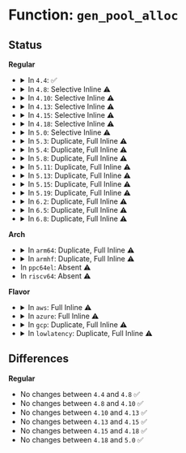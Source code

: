 # Function: <code>gen_pool_alloc</code>

## Status
<b>Regular</b>
<ul>
<li>
<details>
<summary>In <code>4.4</code>: ✅</summary>

```c
long unsigned int gen_pool_alloc(struct gen_pool *pool, size_t size);
```

**Collision:** Unique Global

**Inline:** No

**Transformation:** False

**Instances:**

```
In lib/genalloc.c (ffffffff81406f80)
Location: lib/genalloc.c:271
Inline: False
Direct callers:
  - arch/x86/kernel/cpu/mcheck/mce-genpool.c:mce_gen_pool_add
  - lib/genalloc.c:gen_pool_dma_alloc
  - drivers/acpi/apei/ghes.c:ghes_estatus_cache_add
  - drivers/acpi/apei/ghes.c:ghes_notify_nmi
```
**Symbols:**

```
ffffffff81406f80-ffffffff8140715f: gen_pool_alloc (STB_GLOBAL)
```
</details>
</li>
<li>
<details>
<summary>In <code>4.8</code>: Selective Inline ⚠️</summary>

```c
long unsigned int gen_pool_alloc(struct gen_pool *pool, size_t size);
```

**Collision:** Unique Global

**Inline:** Selective

**Transformation:** False

**Instances:**

```
In lib/genalloc.c (ffffffff8144ef1f)
Location: lib/genalloc.c:271
Inline: True
Inline callers:
  - lib/genalloc.c:gen_pool_dma_alloc
Direct callers:
  - arch/x86/kernel/cpu/mcheck/mce-genpool.c:mce_gen_pool_add
  - drivers/acpi/apei/ghes.c:ghes_notify_nmi
  - drivers/acpi/apei/ghes.c:ghes_estatus_cache_add
```
**Symbols:**

```
ffffffff8144eef0-ffffffff8144ef03: gen_pool_alloc (STB_GLOBAL)
```
</details>
</li>
<li>
<details>
<summary>In <code>4.10</code>: Selective Inline ⚠️</summary>

```c
long unsigned int gen_pool_alloc(struct gen_pool *pool, size_t size);
```

**Collision:** Unique Global

**Inline:** Selective

**Transformation:** False

**Instances:**

```
In lib/genalloc.c (ffffffff8146d8df)
Location: lib/genalloc.c:271
Inline: True
Inline callers:
  - lib/genalloc.c:gen_pool_dma_alloc
Direct callers:
  - arch/x86/kernel/cpu/mcheck/mce-genpool.c:mce_gen_pool_add
  - drivers/acpi/apei/ghes.c:ghes_notify_nmi
  - drivers/acpi/apei/ghes.c:ghes_estatus_cache_add
```
**Symbols:**

```
ffffffff8146d8b0-ffffffff8146d8c3: gen_pool_alloc (STB_GLOBAL)
```
</details>
</li>
<li>
<details>
<summary>In <code>4.13</code>: Selective Inline ⚠️</summary>

```c
long unsigned int gen_pool_alloc(struct gen_pool *pool, size_t size);
```

**Collision:** Unique Global

**Inline:** Selective

**Transformation:** False

**Instances:**

```
In lib/genalloc.c (ffffffff81472fbf)
Location: lib/genalloc.c:271
Inline: True
Inline callers:
  - lib/genalloc.c:gen_pool_dma_alloc
Direct callers:
  - arch/x86/kernel/cpu/mcheck/mce-genpool.c:mce_gen_pool_add
  - drivers/acpi/apei/ghes.c:ghes_estatus_cache_add
```
**Symbols:**

```
ffffffff81472f90-ffffffff81472fa3: gen_pool_alloc (STB_GLOBAL)
```
</details>
</li>
<li>
<details>
<summary>In <code>4.15</code>: Selective Inline ⚠️</summary>

```c
long unsigned int gen_pool_alloc(struct gen_pool *pool, size_t size);
```

**Collision:** Unique Global

**Inline:** Selective

**Transformation:** False

**Instances:**

```
In lib/genalloc.c (ffffffff814a034f)
Location: lib/genalloc.c:271
Inline: True
Inline callers:
  - lib/genalloc.c:gen_pool_dma_alloc
Direct callers:
  - arch/x86/kernel/cpu/mcheck/mce-genpool.c:mce_gen_pool_add
  - drivers/acpi/apei/ghes.c:ghes_estatus_cache_add
```
**Symbols:**

```
ffffffff814a0320-ffffffff814a0333: gen_pool_alloc (STB_GLOBAL)
```
</details>
</li>
<li>
<details>
<summary>In <code>4.18</code>: Selective Inline ⚠️</summary>

```c
long unsigned int gen_pool_alloc(struct gen_pool *pool, size_t size);
```

**Collision:** Unique Global

**Inline:** Selective

**Transformation:** False

**Instances:**

```
In lib/genalloc.c (ffffffff814d54f6)
Location: lib/genalloc.c:271
Inline: True
Inline callers:
  - lib/genalloc.c:gen_pool_dma_alloc
Direct callers:
  - arch/x86/kernel/cpu/mcheck/mce-genpool.c:mce_gen_pool_add
  - drivers/acpi/apei/ghes.c:ghes_notify_nmi
  - drivers/acpi/apei/ghes.c:ghes_estatus_cache_add
```
**Symbols:**

```
ffffffff814d54c0-ffffffff814d54d3: gen_pool_alloc (STB_GLOBAL)
```
</details>
</li>
<li>
<details>
<summary>In <code>5.0</code>: Selective Inline ⚠️</summary>

```c
long unsigned int gen_pool_alloc(struct gen_pool *pool, size_t size);
```

**Collision:** Unique Global

**Inline:** Selective

**Transformation:** False

**Instances:**

```
In lib/genalloc.c (ffffffff814e9f56)
Location: lib/genalloc.c:272
Inline: True
Inline callers:
  - lib/genalloc.c:gen_pool_dma_alloc
Direct callers:
  - arch/x86/kernel/cpu/mce/genpool.c:mce_gen_pool_add
  - drivers/acpi/apei/ghes.c:ghes_estatus_cache_add
```
**Symbols:**

```
ffffffff814e9f20-ffffffff814e9f33: gen_pool_alloc (STB_GLOBAL)
```
</details>
</li>
<li>
<details>
<summary>In <code>5.3</code>: Duplicate, Full Inline ⚠️</summary>

**Collision:** Static Duplication

**Inline:** Full

**Transformation:** False

**Instances:**

```
In arch/x86/kernel/cpu/mce/genpool.c (ffffffff8104f29a)
Location: include/linux/genalloc.h:151
Inline: True
Inline callers:
  - arch/x86/kernel/cpu/mce/genpool.c:mce_gen_pool_add
```
```
In drivers/acpi/apei/ghes.c (ffffffff81621f57)
Location: include/linux/genalloc.h:151
Inline: True
Inline callers:
  - drivers/acpi/apei/ghes.c:ghes_estatus_cache_add
```
</details>
</li>
<li>
<details>
<summary>In <code>5.4</code>: Duplicate, Full Inline ⚠️</summary>

**Collision:** Static Duplication

**Inline:** Full

**Transformation:** False

**Instances:**

```
In arch/x86/kernel/cpu/mce/genpool.c (ffffffff8104fc1a)
Location: include/linux/genalloc.h:151
Inline: True
Inline callers:
  - arch/x86/kernel/cpu/mce/genpool.c:mce_gen_pool_add
```
```
In drivers/acpi/apei/ghes.c (ffffffff81643a37)
Location: include/linux/genalloc.h:151
Inline: True
Inline callers:
  - drivers/acpi/apei/ghes.c:ghes_estatus_cache_add
```
</details>
</li>
<li>
<details>
<summary>In <code>5.8</code>: Duplicate, Full Inline ⚠️</summary>

**Collision:** Static Duplication

**Inline:** Full

**Transformation:** False

**Instances:**

```
In arch/x86/kernel/cpu/mce/genpool.c (ffffffff8105411a)
Location: include/linux/genalloc.h:151
Inline: True
Inline callers:
  - arch/x86/kernel/cpu/mce/genpool.c:mce_gen_pool_add
```
```
In kernel/dma/pool.c (ffffffff8113f7e5)
Location: include/linux/genalloc.h:151
Inline: True
Inline callers:
  - kernel/dma/pool.c:__dma_alloc_from_pool
```
```
In drivers/acpi/apei/ghes.c (ffffffff816f1396)
Location: include/linux/genalloc.h:151
Inline: True
Inline callers:
  - drivers/acpi/apei/ghes.c:ghes_estatus_cache_alloc
```
</details>
</li>
<li>
<details>
<summary>In <code>5.11</code>: Duplicate, Full Inline ⚠️</summary>

**Collision:** Static Duplication

**Inline:** Full

**Transformation:** False

**Instances:**

```
In arch/x86/kernel/cpu/mce/genpool.c (ffffffff8105307a)
Location: include/linux/genalloc.h:151
Inline: True
Inline callers:
  - arch/x86/kernel/cpu/mce/genpool.c:mce_gen_pool_add
```
```
In kernel/dma/pool.c (ffffffff8113adea)
Location: include/linux/genalloc.h:151
Inline: True
Inline callers:
  - kernel/dma/pool.c:__dma_alloc_from_pool
```
```
In drivers/acpi/apei/ghes.c (ffffffff8170e736)
Location: include/linux/genalloc.h:151
Inline: True
Inline callers:
  - drivers/acpi/apei/ghes.c:ghes_estatus_cache_alloc
  - drivers/acpi/apei/ghes.c:ghes_defer_non_standard_event
```
</details>
</li>
<li>
<details>
<summary>In <code>5.13</code>: Duplicate, Full Inline ⚠️</summary>

**Collision:** Static Duplication

**Inline:** Full

**Transformation:** False

**Instances:**

```
In arch/x86/kernel/cpu/mce/genpool.c (ffffffff8105496a)
Location: include/linux/genalloc.h:151
Inline: True
Inline callers:
  - arch/x86/kernel/cpu/mce/genpool.c:mce_gen_pool_add
```
```
In kernel/dma/pool.c (ffffffff8113c26b)
Location: include/linux/genalloc.h:151
Inline: True
Inline callers:
  - kernel/dma/pool.c:dma_alloc_from_pool
```
```
In drivers/acpi/apei/ghes.c (ffffffff816efd87)
Location: include/linux/genalloc.h:151
Inline: True
Inline callers:
  - drivers/acpi/apei/ghes.c:ghes_estatus_cache_add
```
</details>
</li>
<li>
<details>
<summary>In <code>5.15</code>: Duplicate, Full Inline ⚠️</summary>

**Collision:** Static Duplication

**Inline:** Full

**Transformation:** False

**Instances:**

```
In arch/x86/kernel/cpu/mce/genpool.c (ffffffff8105d2ba)
Location: include/linux/genalloc.h:151
Inline: True
Inline callers:
  - arch/x86/kernel/cpu/mce/genpool.c:mce_gen_pool_add
```
```
In kernel/dma/pool.c (ffffffff8115f38e)
Location: include/linux/genalloc.h:151
Inline: True
Inline callers:
  - kernel/dma/pool.c:dma_alloc_from_pool
```
```
In drivers/acpi/apei/ghes.c (ffffffff81769e2d)
Location: include/linux/genalloc.h:151
Inline: True
Inline callers:
  - drivers/acpi/apei/ghes.c:ghes_estatus_cache_add
```
</details>
</li>
<li>
<details>
<summary>In <code>5.19</code>: Duplicate, Full Inline ⚠️</summary>

**Collision:** Static Duplication

**Inline:** Full

**Transformation:** False

**Instances:**

```
In arch/x86/kernel/cpu/mce/genpool.c (ffffffff810697ea)
Location: include/linux/genalloc.h:151
Inline: True
Inline callers:
  - arch/x86/kernel/cpu/mce/genpool.c:mce_gen_pool_add
```
```
In kernel/dma/pool.c (ffffffff811895ae)
Location: include/linux/genalloc.h:151
Inline: True
Inline callers:
  - kernel/dma/pool.c:dma_alloc_from_pool
```
```
In drivers/acpi/apei/ghes.c (ffffffff8189e956)
Location: include/linux/genalloc.h:151
Inline: True
Inline callers:
  - drivers/acpi/apei/ghes.c:ghes_estatus_cache_alloc
```
</details>
</li>
<li>
<details>
<summary>In <code>6.2</code>: Duplicate, Full Inline ⚠️</summary>

**Collision:** Static Duplication

**Inline:** Full

**Transformation:** False

**Instances:**

```
In arch/x86/kernel/cpu/mce/genpool.c (ffffffff810794ca)
Location: include/linux/genalloc.h:151
Inline: True
Inline callers:
  - arch/x86/kernel/cpu/mce/genpool.c:mce_gen_pool_add
```
```
In kernel/dma/pool.c (ffffffff811c59ce)
Location: include/linux/genalloc.h:151
Inline: True
Inline callers:
  - kernel/dma/pool.c:dma_alloc_from_pool
```
```
In drivers/acpi/apei/ghes.c (ffffffff819e7c76)
Location: include/linux/genalloc.h:151
Inline: True
Inline callers:
  - drivers/acpi/apei/ghes.c:ghes_estatus_cache_alloc
  - drivers/acpi/apei/ghes.c:ghes_defer_non_standard_event
```
</details>
</li>
<li>
<details>
<summary>In <code>6.5</code>: Duplicate, Full Inline ⚠️</summary>

**Collision:** Static Duplication

**Inline:** Full

**Transformation:** False

**Instances:**

```
In arch/x86/kernel/cpu/mce/genpool.c (ffffffff8107b77a)
Location: include/linux/genalloc.h:151
Inline: True
Inline callers:
  - arch/x86/kernel/cpu/mce/genpool.c:mce_gen_pool_add
```
```
In kernel/dma/pool.c (ffffffff811d845b)
Location: include/linux/genalloc.h:151
Inline: True
Inline callers:
  - kernel/dma/pool.c:__dma_alloc_from_pool
```
```
In drivers/acpi/apei/ghes.c (ffffffff81a30386)
Location: include/linux/genalloc.h:151
Inline: True
Inline callers:
  - drivers/acpi/apei/ghes.c:ghes_estatus_cache_alloc
  - drivers/acpi/apei/ghes.c:ghes_defer_non_standard_event
```
</details>
</li>
<li>
<details>
<summary>In <code>6.8</code>: Duplicate, Full Inline ⚠️</summary>

**Collision:** Static Duplication

**Inline:** Full

**Transformation:** False

**Instances:**

```
In arch/x86/kernel/cpu/mce/genpool.c (ffffffff81082c3a)
Location: include/linux/genalloc.h:151
Inline: True
Inline callers:
  - arch/x86/kernel/cpu/mce/genpool.c:mce_gen_pool_add
```
```
In kernel/dma/pool.c (ffffffff811edf6b)
Location: include/linux/genalloc.h:151
Inline: True
Inline callers:
  - kernel/dma/pool.c:__dma_alloc_from_pool
```
```
In drivers/acpi/apei/ghes.c (ffffffff81a7b896)
Location: include/linux/genalloc.h:151
Inline: True
Inline callers:
  - drivers/acpi/apei/ghes.c:ghes_estatus_cache_alloc
  - drivers/acpi/apei/ghes.c:ghes_defer_non_standard_event
  - drivers/acpi/apei/ghes.c:ghes_handle_aer
```
</details>
</li>
</ul>
<b>Arch</b>
<ul>
<li>
<details>
<summary>In <code>arm64</code>: Duplicate, Full Inline ⚠️</summary>

**Collision:** Static Duplication

**Inline:** Full

**Transformation:** False

**Instances:**

```
In kernel/dma/remap.c (ffff8000101974b4)
Location: include/linux/genalloc.h:151
Inline: True
Inline callers:
  - kernel/dma/remap.c:dma_alloc_from_pool
```
```
In drivers/acpi/apei/ghes.c (ffff8000107afc44)
Location: include/linux/genalloc.h:151
Inline: True
Inline callers:
  - drivers/acpi/apei/ghes.c:ghes_in_nmi_queue_one_entry
  - drivers/acpi/apei/ghes.c:ghes_estatus_cache_add
```
```
In drivers/soc/fsl/qbman/bman.c (ffff8000108126cc)
Location: include/linux/genalloc.h:151
Inline: True
Inline callers:
  - drivers/soc/fsl/qbman/bman.c:bman_new_pool
```
```
In drivers/soc/fsl/qbman/qman.c (ffff800010812920)
Location: include/linux/genalloc.h:151
Inline: True
Inline callers:
  - drivers/soc/fsl/qbman/qman.c:qman_alloc_range
```
```
In drivers/net/ethernet/freescale/fman/fman_muram.c (ffff8000109ede7c)
Location: include/linux/genalloc.h:151
Inline: True
Inline callers:
  - drivers/net/ethernet/freescale/fman/fman_muram.c:fman_muram_alloc
```
```
In drivers/edac/altera_edac.c (ffff800010b15964)
Location: include/linux/genalloc.h:151
Inline: True
Inline callers:
  - drivers/edac/altera_edac.c:ocram_alloc_mem
```
</details>
</li>
<li>
<details>
<summary>In <code>armhf</code>: Duplicate, Full Inline ⚠️</summary>

**Collision:** Static Duplication

**Inline:** Full

**Transformation:** False

**Instances:**

```
In arch/arm/mm/dma-mapping.c (c031bbd0)
Location: include/linux/genalloc.h:151
Inline: True
```
```
In arch/arm/mach-imx/pm-imx5.c (0)
Location: include/linux/genalloc.h:151
Inline: True
```
```
In arch/arm/mach-imx/pm-imx6.c (c151027c)
Location: include/linux/genalloc.h:151
Inline: True
Inline callers:
  - arch/arm/mach-imx/pm-imx6.c:imx6q_suspend_init
```
```
In arch/arm/mach-omap2/omap4-common.c (c1514c84)
Location: include/linux/genalloc.h:151
Inline: True
Inline callers:
  - arch/arm/mach-omap2/omap4-common.c:__omap4_sram_init
```
```
In drivers/net/ethernet/ti/davinci_cpdma.c (c0ad70c4)
Location: include/linux/genalloc.h:151
Inline: True
Inline callers:
  - drivers/net/ethernet/ti/davinci_cpdma.c:cpdma_chan_submit_si
```
</details>
</li>
<li>
In <code>ppc64el</code>: Absent ⚠️
</li>
<li>
In <code>riscv64</code>: Absent ⚠️
</li>
</ul>
<b>Flavor</b>
<ul>
<li>
<details>
<summary>In <code>aws</code>: Full Inline ⚠️</summary>

**Collision:** Unique Static

**Inline:** Full

**Transformation:** False

**Instances:**

```
In arch/x86/kernel/cpu/mce/genpool.c (ffffffff8104fd1a)
Location: include/linux/genalloc.h:151
Inline: True
Inline callers:
  - arch/x86/kernel/cpu/mce/genpool.c:mce_gen_pool_add
```
</details>
</li>
<li>
<details>
<summary>In <code>azure</code>: Full Inline ⚠️</summary>

**Collision:** Unique Static

**Inline:** Full

**Transformation:** False

**Instances:**

```
In arch/x86/kernel/cpu/mce/genpool.c (ffffffff8103f27a)
Location: include/linux/genalloc.h:151
Inline: True
Inline callers:
  - arch/x86/kernel/cpu/mce/genpool.c:mce_gen_pool_add
```
</details>
</li>
<li>
<details>
<summary>In <code>gcp</code>: Duplicate, Full Inline ⚠️</summary>

**Collision:** Static Duplication

**Inline:** Full

**Transformation:** False

**Instances:**

```
In arch/x86/kernel/cpu/mce/genpool.c (ffffffff8104fbca)
Location: include/linux/genalloc.h:151
Inline: True
Inline callers:
  - arch/x86/kernel/cpu/mce/genpool.c:mce_gen_pool_add
```
```
In drivers/acpi/apei/ghes.c (ffffffff81637877)
Location: include/linux/genalloc.h:151
Inline: True
Inline callers:
  - drivers/acpi/apei/ghes.c:ghes_estatus_cache_add
```
</details>
</li>
<li>
<details>
<summary>In <code>lowlatency</code>: Duplicate, Full Inline ⚠️</summary>

**Collision:** Static Duplication

**Inline:** Full

**Transformation:** False

**Instances:**

```
In arch/x86/kernel/cpu/mce/genpool.c (ffffffff8105100a)
Location: include/linux/genalloc.h:151
Inline: True
Inline callers:
  - arch/x86/kernel/cpu/mce/genpool.c:mce_gen_pool_add
```
```
In drivers/acpi/apei/ghes.c (ffffffff81651bb7)
Location: include/linux/genalloc.h:151
Inline: True
Inline callers:
  - drivers/acpi/apei/ghes.c:ghes_estatus_cache_add
```
</details>
</li>
</ul>

## Differences
<b>Regular</b>
<ul>
<li>
No changes between <code>4.4</code> and <code>4.8</code> ✅
</li>
<li>
No changes between <code>4.8</code> and <code>4.10</code> ✅
</li>
<li>
No changes between <code>4.10</code> and <code>4.13</code> ✅
</li>
<li>
No changes between <code>4.13</code> and <code>4.15</code> ✅
</li>
<li>
No changes between <code>4.15</code> and <code>4.18</code> ✅
</li>
<li>
No changes between <code>4.18</code> and <code>5.0</code> ✅
</li>
</ul>
